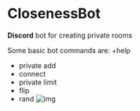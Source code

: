 # ClosenessBot
**Discord** bot for creating private rooms

Some basic bot commands are:
+help
+ private add <category id> <channel id>
+ connect
+ private limit <new limit>
+ flip
+ rand <max value>
![img](https://github.com/Hesowam/ClosenessBot/blob/master/resources/prew.gif)
